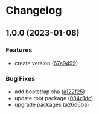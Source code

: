 # Changelog

## 1.0.0 (2023-01-08)


### Features

* create version ([67e9499](https://github.com/stijnvanhulle/kubb/commit/67e9499dc44ba35e01ff91258dbf4b9ce82cd100))


### Bug Fixes

* add bootstrap sha ([a122f25](https://github.com/stijnvanhulle/kubb/commit/a122f25d8a3e195011ade5bb1c07d89e724d7c90))
* update root package ([084c1dc](https://github.com/stijnvanhulle/kubb/commit/084c1dcc7fcbf648ec03f3068905038db9878216))
* upgrade packages ([a26d6ba](https://github.com/stijnvanhulle/kubb/commit/a26d6ba8e101170ee04f82d8de8d9d4c5c8a67b2))
